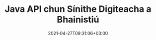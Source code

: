 ---
############################# Static ############################
layout: "product"
date: 2021-04-27T09:31:06+03:00
draft: false

product: "Signature"
product_tag: "signature"
platform: "Java"
platform_tag: "java"

############################# Head ############################
head_title: "Java Digital Signature API, Cuir eSignature le PDF Word Excel Image"
head_description: "Java síniú digiteach API. Leabharlann ríomhshínithe chun PDF, Microsoft Word, scarbhileoga Excel, cur i láthair PowerPoint & formáidí doiciméad íomhá a shíniú go digiteach."

############################# Header ############################
title: "Java API chun Sínithe Digiteacha a Bhainistiú"
description: "Bainistigh ríomhshíniú Íomhá, QR-Cód, Barrachóid, Meiteashonraí, Cineálacha Téacs & Stampa i bhFeidhmchláir Java chun Íomhánna a Shíniú & Formáidí Comhaid Dhigiteacha Doiciméid."
button:
    enable: true

############################# SubMenu ############################
submenu:
    enable: true
    
    left:
        img_alt: "GroupDocs.Signature for Java"
        image: "https://www.groupdocs.cloud/templates/groupdocs/images/product-logos/groupdocs-signature-java.png"
        product: "GroupDocs.Signature"
        platform: "Java"

    middle:
        button:
            # button loop
            - link: "#overview"
              text: "Forbhreathnú"

            # button loop
            - link: "#features"
              text: "Gnéithe"

            # button loop
            - link: "#support"
              text: "Tacaíocht"

            # button loop
            - link: "https://products.groupdocs.app/signature"
              text: "Taispeántas beo"

            # button loop
            - link: "https://purchase.groupdocs.com/pricing/signature/java"
              text: "Praghsáil"

    right:
        link_download: "https://downloads.groupdocs.com/signature"
        link_learn: "https://docs.groupdocs.com/signature/java/"
        link_buy: "https://purchase.groupdocs.com"

############################# Overview ############################
overview:
    enable: true
    content: |
      Cuidíonn GroupDocs.Signature le haghaidh Java API leat feidhmchláir Java a fhorbairt le feidhmiúlacht sínithe leictreonacha chun doiciméid dhigiteacha de bhformáidí tacaithe a shíniú gan aon bhogearraí seachtracha a shuiteáil. Tacaíonn sé le hionramháil agus le bainistiú cineálacha éagsúla ríomhshínithe mar Íomhá, Barrachóid, Cód QR, Stampa, Téacs, Optúil agus Meiteashonraí. Is féidir do dhoiciméid ghnó leictreonacha go léir ar nós Microsoft Office Word, láithreoireachtaí PowerPoint, scarbhileoga Excel, íomhánna, & comhaid PDF a shíniú go digiteach trí airíonna sínithe a shaincheapadh e.g. scáth, toisí, ailíniú agus níos mó de réir do riachtanais. Tá an leabharlann sínithe digiteach simplí agus éadrom, comhdhéanta de chomhad dll amháin is féidir a chomhtháthú go héasca laistigh d'fheidhmchlár Java nua nó atá ann cheana féin.  

      Trí GroupDocs.Signature le haghaidh Java API is féidir leat gach deimhniú cláraithe a luchtú ón gcóras, nó sínithe atá ann cheana a aimsiú trí úsáid a bhaint as cuardach simplí agus ardchéime. Déanann na roghanna chun oibriú le doiciméid atá cosanta ag pasfhocal, ag sonrú airíonna sínithe coitianta (méid an téacs, teimhneacht, rothlú, fíorú, airíonna cló, roghanna datha, uimhir leathanaigh, leithead, barr, clé srl) agus tacaíocht le cineálacha éagsúla eSignature a chur i bhfeidhm iontaofa é. Réiteach bainistíochta ríomhshínithe do dhoiciméid dhigiteacha.  

      Tá GroupDocs.Signature do Java comhoiriúnach le gach leagan de Java agus tacaíonn sé le córais oibriúcháin mhóréilimh (Windows, Linux, MacOS) atá in ann am rite Java a rith
    tabs:
      enable: true
      
      ## TAB ONE ##
      tab_one:
        description: |
          Seo forbhreathnú ar ghnéithe GroupDocs.Signature do Java:
      
        right:
          enable: true
          icon: "fab fa-html5"
          title: "Cineálacha Síniú"
          content: |
            * Síniú Téacs
            * Síniú Íomhá
            * Sínithe Digiteacha
            * Síniú QR-Cód
            * Síniú Barcode
            * Síniú Stampa
            * Síniú réimse foirm
      
      ## TAB TWO ##
      tab_two:
        description: |
          Tacaíonn API sínithe go leictreonach Java le formáidí éagsúla comhaid doiciméad mar atá liostaithe thíos. [Formáidí doiciméad tacaithe.](https://docs.groupdocs.com/signature/java/supported-document-formats/)

        left:
          enable: true
          table:
            # table loop
            - title: "Microsoft Office"
              content: |
                * **Word:** DOC, DOCX, DOCM, DOT, DOTX, DOTM, RTF, TXT
                * **Excel:** XLS, XLSX, XLSM, XLSB, XLTM, XLT, XLTM, XLTX, XLAM, SXC, SpreadsheetML
                * **PowerPoint:** PPT, PPTX, PPS, PPSX, PPSM, POT, POTM, POTX, PPTM

        right:
          enable: true
          table:
            # table loop
            - title: "Images & Other Formats"
              content: |
                * **Íomhánna**: JPG, BMP, PNG, TIFF, GIF, DCM, WEBP
                * **OpenDocument**: ODT, OTT, OTS, ODS, ODP, OTP, ODG
                * **Jpeg2000**: JP2, JPF, JPX, J2K, J2C, JPM
                * **Meiteashonraí**: EMF, WMF, CMX
                * **Inaistrithe**: PDF
                * **Grafaicí veicteoir Inscálaithe**: CDR, SVG
                * **Adobe Photoshop**: PSD
                * **Daoine eile**: DJVU

      ## TAB THREE ##
      tab_three:
        description: |
          Tacaíonn GroupDocs.Signature le haghaidh Java a leanas na Córais Oibriúcháin, Creataí & Bainisteoirí Pacáiste:
        
        left:
          enable: true
          table:
            # table loop
            - icon: "fab fa-windows"
              title: "Córais oibriúcháin"
              content: |
                * Microsoft Windows Desktop
                * Microsoft Windows Server
                * Linux
                * MacOS

            # table loop
            - icon: "fas fa-code"
              title: "Creataí Tacaithe"
              content: |
                * Java 7 (1.7) and above

        right:
          enable: true
          table:
            # table loop
            - icon: "fas fa-cogs"
              title: "Timpeallachtaí Forbartha"
              content: |
                * NetBeans
                * IntelliJ IDEA
                * Eclipse
            # table loop
            - icon: "fas fa-tools"
              title: "Tógáil Uirlis Uathoibrithe"
              content: |
                * Maven

############################# Features ############################
features:
    enable: true
    title: "GroupDocs.Signature le haghaidh Gnéithe Java"

    feature:
      # feature loop
      - icon: "fas fa-copy"
        content: "Cruthaigh, Léigh, Modhnaigh, Folaigh agus Scrios ríomhshínithe ó Formáidí Doiciméad Tacaithe"

      # feature loop
      - icon: "fas fa-eye"
        content: "Doiciméad le síniú a fháil ón Sruth, ón gCosán Coibhneasta nó ón gCosán Iomlán"

      # feature loop
      - icon: "fas fa-bolt"
        content: "Cuir Síniú Téacs i bhFeidhm ar Dhoiciméid, Scarbhileoga, Láithreoireachtaí, Íomhánna & Comhaid PDF"
      
      # feature loop
      - icon: "fas fa-file-powerpoint"
        content: "Cuir Síniú Téacs mar Anótáil, Greamán, Íomhá le Comhaid PDF Cumraigh Stíl & Dath freisin"

      # feature loop
      - icon: "fas fa-code"
        content: "Sínigh Doiciméad PDF, Comhad Íomhá agus Faigh Aschur i bhFormáid Chomhaid Éagsúil"

      # feature loop
      - icon: "fas fa-cloud"
        content: "Sínigh go Digiteach Íomhánna le Síniú Téacs mar Chomhartha Uisce & Cuir Trédhearcacht, Rothlú le eSíniú"

      # feature loop
      - icon: "fas fa-remove-format"
        content: "Cuardaigh Deimhnithe & Sínigh Doiciméid Microsoft Word, Excel, & PDF le Deimhnithe Digiteacha"

      # feature loop
      - icon: "fas fa-comment-slash"
        content: "Sínigh Formáidí Doiciméad um Phróiseáil Focal le Comhartha Uisce Téacs Dúchais"

      # feature loop
      - icon: "fas fa-location-arrow"
        content: "Úsáid QR-Cod, Barcode chun Focal a Shíniú, Sleamhnán, Cill, PDF & Comhaid Íomhá"

      # feature loop
      - icon: "fas fa-border-all"
        content: "Cumraigh & Cuir Sínithe Stampa i bhFeidhm chun Formáidí Comhaid Thacaithe a Dhaingniú"

      # feature loop
      - icon: "fas fa-wrench"
        content: "Socrú agus Sínithe Íomhá a shannadh do Dhoiciméid, Scarbhileoga, Láithreoireachtaí, Íomhánna & Comhaid PDF"

      # feature loop
      - icon: "fas fa-columns"
        content: "Cumraigh Airíonna Sínithe, m.sh., Amharc agus Mothaigh, Corrlaigh, Ailíniú etc."

      # feature loop
      - icon: "fas fa-file-word"
        content: "Cuir Síniú Digiteach i bhfeidhm ar Dhoiciméad Cosanta Pasfhocal"

      # feature loop
      - icon: "fas fa-envelope"
        content: "Déan Fíorú Téacs ar Dhoiciméid PDF ag baint úsáide as an Láimhseálaí Sínithe"

      # feature loop
      - icon: "fas fa-print"
        content: "Fíorú Digiteach ar Dhoiciméid Word, Cille, PDF le .CER, agus Coimeádáin Teastais .PFX"

      # feature loop
      - icon: "fas fa-file-archive"
        content: "Sonraigh Cineálacha Aonad Tomhais Éagsúla (m.sh. Milliméadar, Picteilíní srl.) le haghaidh Sínithe Téacs PDF"

      # feature loop
      - icon: "fas fa-lock"
        content: "Faigh Faisnéis Doiciméid trí Chomhad nó URL - Cuir Sínithe Réimse na Foirme le Doiciméid PDF"

      # feature loop
      - icon: "fas fa-file-code"
        content: "Cuir Réad Sonraí Saincheaptha, Vcard Leabaithe, Ríomhphost, EPC, MeCard nó Réad Imeachta leis an gCód QR"
      
      # feature loop
      - icon: "fas fa-fill-drip"
        content: "Cuir Stíleanna Scuab Éagsúla i bhFeidhm ar Shínithe, m.sh., Grádán, Gathach, Soladach agus Scuab Uigeachta"

      # feature loop
      - icon: "fas fa-file-excel"
        content: "Doiciméad Comhartha Lonnaithe ag FTP nó Azure Cloud Storage"

      # feature loop
      - icon: "fas fa-heading"
        content: "Socraigh Ailíniú Téacs taobh istigh de Cruthanna do Dhoiciméid, Sleamhnáin, Íomhánna & Comhaid PDF"

      # feature loop
      - icon: "fas fa-project-diagram"
        content: "Cuardach, Fíoraigh agus Sínigh go Digiteach Doiciméid Láithreoireachta PowerPoint"

      # feature loop
      - icon: "fas fa-cube"
        content: "Cuir Síniú ag baint úsáide as picteilíní i nDoiciméid Cille & Suíomh Téacs le haghaidh Sínithe Stampa"

      # feature loop
      - icon: "fab fa-uncharted"
        content: "Síniú Stampa Dronuilleog a chur i bhfeidhm le Cúinní Babhta"

       # feature loop
      - icon: "fab fa-uncharted"
        content: "Leathnaigh Barachóid & Sínithe QR-Cód le hÁbhar Sonraí Íomhá"

       # feature loop
      - icon: "fab fa-uncharted"
        content: "Cuir Sínithe Meiteashonraí Criptithe leis agus tú ag Obair le Roghanna Sínithe & Cuardach"

       # feature loop
      - icon: "fab fa-uncharted"
        content: "Cuspóirí Saincheaptha a Leabú chuig Sínithe Meiteashonraí laistigh de Word, Excel agus Láithreoireachtaí"

    more_feature:
      # more_feature_loop
      - title: "Cumraigh & Cuir Ríomhshínithe i bhFeidhm go héasca"
        content: |
          Cumasaíonn GroupDocs.Signature le haghaidh Java API ríomhshínithe a chumrú agus a chur le formáidí doiciméad tacaithe. Seo a leanas códshampla a thaispeánann cé chomh simplí atá sé síniú téacs a chur i bhfeidhm ar chomhad PDF:

          ```java
          Signature signature = new Signature("sample.pdf");

          TextSignOptions options = new TextSignOptions("John Smith");
          // socrú seasamh sínithe
          options.setLeft(100);
          options.setTop(100);
          
          // dronuilleog sínithe a shocrú
          options.setWidth(100);
          options.setHeight(30);

          // dath téacs agus Cló a shocrú
          options.setForeColor(Color.RED);
          SignatureFont signatureFont = new SignatureFont();
          signatureFont.setSize(12);
          signatureFont.setFamilyName("Comic Sans MS");
          options.setFont(signatureFont);
          options.setSignatureImplementation(TextSignatureImplementation.Sticker)

          // doiciméad a shíniú chun an chomhaid
          signature.sign("sample_signed.pdf", options);
          ```

      # more_feature_loop
      - title: "Cineálacha Ionchódaithe Barrachóid Tacaithe le haghaidh eSíniú"
        content: |
          Ag baint úsáide as GroupDocs.Signature do Java API is féidir leat barrachód agus Sínithe QR-cód a chur i bhfeidhm ar fhormáidí comhaid tacaithe. Tacaíonn GroupDocs.Signature for Java le raon ollmhór de chineálacha ionchódaithe barrachóid chun freastal ar an gcuid is mó de na riachtanais. Áirítear ar na cineálacha ionchódaithe barrachód tacaithe, Cód 11, Cód 128, Cód 16K/32, cóid barra Sonraí, GS1 Codeblock, ISBN, ISMN, ISSN, ITF16, Pdf147, EAN8, EAN13, EAN14, UPCA, UPCE, ITF14, Code39 Standard, agus Cód39 Leathnaithe.

          Ar an gcaoi chéanna ligeann GroupDocs.Signature do Java API duit cineálacha cód QR a úsáid, mar shampla, QR, Aztec, agus Maitrís Sonraí. I measc na gcineálacha ionchódaithe QR-Cód tacaithe tá Aztec, DataMatrix, GS1 DataMatrix, agus GS1 QR.

      # more_feature_loop
      - title: "Cuardaigh Sínithe & Deimhnithe"
        content: |
          Trí GroupDocs.Signature le haghaidh Java API, is féidir leat sínithe QR-Code agus Barcode a chuardach in aon doiciméad, cur i láthair, scarbhileog, íomhá, chomh maith le comhad PDF, agus toradh an chuardaigh a fháil. Is féidir leat réad sonraí saincheaptha a chuardach freisin ó dhoiciméid atá sínithe le Síniú QR-Code chomh maith le Cuardach Vcard Caighdeánach agus Réad Ríomhphost ó Dhoiciméid Sínithe le QR-Cod. Tacaítear freisin le fíorú téacs criptithe sínithe QR-Cod chomh maith le síniú meiteashonraí a chuardach i ndoiciméid PDF. Cuir critéir chuardaigh bhreise i bhfeidhm le haghaidh sínithe digiteacha ar Dhoiciméid Focail & Cealla.  

          Tá rogha cuardaigh ar fáil freisin le haghaidh síniú meiteashonraí do dhoiciméid Word, sleamhnáin agus scarbhileoga, agus tá cuardach foirm-réimse ar fáil do dhoiciméid PDF.

      # more_feature_loop
      - title: "Cumraigh Airíonna eSignature"
        content: |
          Chun UX na n-úsáideoirí deiridh a fheabhsú, soláthraíonn GroupDocs.Signature do Java API a lán maoine ar féidir iad a chumrú go héasca. Is féidir leat roghanna cló agus dath a shocrú (Dath Cúlra, Dath Tulra, Trom, Iodálach, Faoi Líne, Cló Teaghlaigh, Clómhéid srl.), Roghanna Cúlra agus Teorainn (Dath Cúlra, Trédhearcacht Cúlra, Dath Teorann, Stíl Fleasc Teorann, Meáchan Teorann, Trédhearcacht Teorann srl.), Corrlaigh Sínithe (Clé, Barr, Leithead, Airde, Stuála srl.), agus Socrú Réimse Sínithe Íomhá & Ailíniú Sínithe (Ailíniú Cothrománach, Ailíniú Ingearach etc.).

############################# Support ############################
support:
    enable: true

############################# Solutions ############################
solutions:
    enable: true
    title: "Cuireann GroupDocs.Signature API sínithe doiciméad ar fáil do thimpeallachtaí forbartha tóir eile"

    solution:
        # solution loop
        - img_alt: "GroupDocs.Signature for .NET"
          image: "https://www.groupdocs.cloud/templates/groupdocs/images/product-logos/groupdocs-signature-net.png"
          product: "GroupDocs.Signature"
          platform: ".NET"
          link: "/signature/net/"

############################# Back to top ###############################
back_to_top:
  enable: true
---